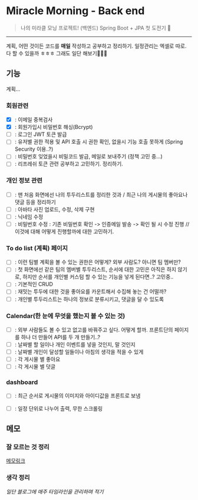 # Miracle Morning - Back end 

> 나의 미라클 모닝 프로젝트! (백엔드)
Spring Boot + JPA 첫 도전기 🥸     


---
계획, 어떤 것이든 코드를 **매일** 작성하고 공부하고 정리하기. 일정관리는 엑셀로 따로.    
다 할 수 있을까 ㅎㅎㅎ 그래도 일단 해보기🤾🏻‍♂️


## 기능
계획...

### 회원관련 
- [x] : 이메일 중복검사   
- [x] : 회원가입시 비밀번호 해싱(Bcrypt)   
- [ ] : 로그인 JWT 토큰 발급
- [ ] : 유저별 권한 적용 및 API 호출 시 권한 확인, 없을시 기능 호출 못하게 (Spring Security 이용..?) 
- [ ] : 비밀번호 잊었을시 비밀코드 발급, 메일로 보내주기 (정책 고민 중...)   
- [ ] : 리프레쉬 토큰 관련 공부하고 고민하기. 정리하기.

### 개인 정보 관련
- [ ] : 맨 처음 화면에선 나의 투두리스트를 정리한 것과 / 최근 나의 게시물의 좋아요나 댓글 등을 정리하기  
- [ ] : 아바타 사진 업로드, 수정, 삭제 구현
- [ ] : 닉네임 수정
- [ ] : 비밀번호 수정 : 기존 비밀번호 확인 -> 인증메일 발송 -> 확인 될 시 수정 진행 // 이것에 대해 어떻게 진행할까에 대한 고민하기. 

### To do list (계획) 페이지
- [ ] : 이런 팀별 계획을 볼 수 있는 권한은 어떻게? 외부 사람도? 아니면 팀 멤버만?
- [ ] : 첫 화면에선 같은 팀의 멤버별 투두리스트, 순서에 대한 고민은 아직은 하지 않기로, 하지만 순서를 개인별 커스텀 할 수 있는 기능을 넣게 된다면..? 고민중..
- [ ] : 기본적인 CRUD
- [ ] : 재밋는 투두에 대한 것을 좋아요를 카운트해서 수집해 놓는 건 어떨까?     
- [ ] : 개인별 투두리스트는 하나의 정보로 분류시키고, 댓글을 달 수 있도록 

### Calendar(한 눈에 무엇을 했는지 볼 수 있는 것)
- [ ] : 외부 사람들도 볼 수 있고 없고를 바꿔주고 싶다. 어떻게 할까. 프론트단의 페이지를 하나 더 만들어 API를 두 개 만들기..?
- [ ] : 날짜별 할 일이나 개인 이벤트를 넣을 것인지, 말 것인지
- [ ] : 날짜별 개인이 달성할 일들이나 아침의 생각을 적을 수 있게
- [ ] : 각 게시물 별 좋아요
- [ ] : 각 게시물 별 덧글 

### dashboard 
- [ ] : 최근 순서로 게시물의 이미지와 아이디값을 프론트로 보냄
- [ ] : 일정 단위로 나누어 출력, 무한 스크롤링 


## 메모

### 잘 모르는 것 정리 
[메모링크](https://github.com/gareen9342/miraclemorning-backend/blob/master/memo.md)

### 생각 정리
_일단 블로그에 매주 타임라인을 관리하며 적기_